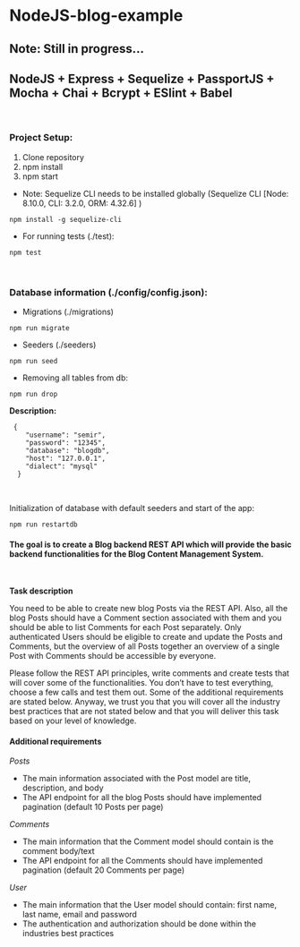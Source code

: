# NodeJS-blog-example
## **Note: Still in progress...**
##  **NodeJS + Express + Sequelize + PassportJS + Mocha + Chai + Bcrypt + ESlint + Babel**
<br />

### Project Setup:
1. Clone repository
2. npm install
3. npm start

- Note: Sequelize CLI needs to be installed globally (Sequelize CLI [Node: 8.10.0, CLI: 3.2.0, ORM: 4.32.6] )
```
npm install -g sequelize-cli
``` 
- For running tests (./test):

```
npm test
```
<br />

### Database information (./config/config.json):
- Migrations (./migrations)
```
npm run migrate
```
- Seeders (./seeders)
```
npm run seed
```

- Removing all tables from db:
```
npm run drop
```

 **Description:**
```
 {
    "username": "semir",
    "password": "12345",
    "database": "blogdb",
    "host": "127.0.0.1",
    "dialect": "mysql"
  }
```

<br />

Initialization of database with default seeders and start of the app:
```
npm run restartdb
```

 #### The goal is to create a Blog backend REST API which will provide the basic backend functionalities for the Blog Content Management System.

<br />

**Task description**

You need to be able to create new blog Posts via the REST API. Also, all the blog Posts
should have a Comment section associated with them and you should be able to list
Comments for each Post separately.
Only authenticated Users should be eligible to create and update the Posts and Comments,
but the overview of all Posts together an overview of a single Post with Comments should be
accessible by everyone.

Please follow the REST API principles, write comments and create tests that will cover some
of the functionalities. You don’t have to test everything, choose a few calls and test them out.
Some of the additional requirements are stated below. Anyway, we trust you that you will
cover all the industry best practices that are not stated below and that you will deliver this
task based on your level of knowledge.

#### Additional requirements

*Posts*
- The main information associated with the Post model are title, description, and body
- The API endpoint for all the blog Posts should have implemented pagination (default
10 Posts per page)

*Comments*

- The main information that the Comment model should contain is the comment
body/text
- The API endpoint for all the Comments should have implemented pagination (default
20 Comments per page)

*User*

- The main information that the User model should contain: first name, last name,
email and password
- The authentication and authorization should be done within the industries best
practices
